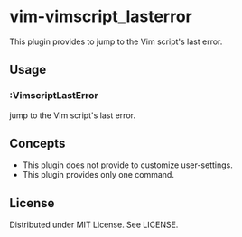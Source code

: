 
# vim-vimscript_lasterror

This plugin provides to jump to the Vim script's last error.

## Usage

### :VimscriptLastError
jump to the Vim script's last error.

## Concepts

* This plugin does not provide to customize user-settings.
* This plugin provides only one command.

## License

Distributed under MIT License. See LICENSE.
